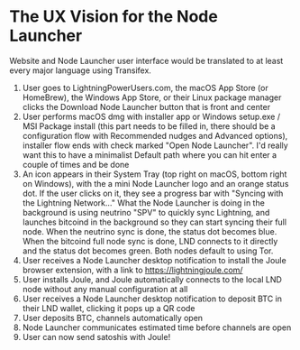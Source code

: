 # The UX Vision for the Node Launcher

Website and Node Launcher user interface would be translated to at least every 
major language using Transifex.

1. User goes to LightningPowerUsers.com, the macOS App Store (or HomeBrew), the
Windows App Store, or their Linux package manager clicks the Download Node 
Launcher button that is front and center
2. User performs macOS dmg with installer app or Windows setup.exe / MSI Package
install (this part needs to be filled in, there should be a configuration flow 
with Recommended nudges and Advanced options), installer flow ends with check 
marked "Open Node Launcher". I'd really want this to have a minimalist Default 
path where you can hit enter a couple of times and be done
3. An icon appears in their System Tray (top right on macOS, bottom right on 
Windows), with the a mini Node Launcher logo and an orange status dot. If the 
user clicks on it, they see a progress bar with "Syncing with the Lightning 
Network..." What the Node Launcher is doing in the background is using neutrino 
"SPV" to quickly sync Lightning, and launches bitcoind in the background so 
they can start syncing their full node. When the neutrino sync is done, the 
status dot becomes blue. When the bitcoind full node sync is done, LND connects 
to it directly and the status dot becomes green. Both nodes default to using 
Tor.
4. User receives a Node Launcher desktop notification to install the Joule 
browser extension, with a link to https://lightningjoule.com/
5. User installs Joule, and Joule automatically connects to the local LND node 
without any manual configuration at all
6. User receives a Node Launcher desktop notification to deposit BTC in their 
LND wallet, clicking it pops up a QR code  
7. User deposits BTC, channels automatically open
8. Node Launcher communicates estimated time before channels are open
9. User can now send satoshis with Joule!